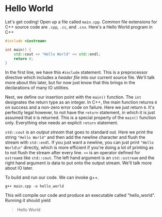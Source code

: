 # Hello World

Let's get coding! Open up a file called `main.cpp`. Common file extensions for C++ source code are `.cpp`, `.cc`, and `.cxx`. Here's a Hello World program in C++

```C++
#include <iostream>

int main() {
    std::cout << "Hello World" << std::endl;
    return 0;
}
```

In the first line, we have this `#include` statement. This is a preprocessor directive which includes a *header file* into our current source file. We'll talk more about this later, but for now just know that this brings in the declarations of many IO utilities.

Next, we define our insertion point with the `main()` function. The `int` designates the return type as an integer. In C++, the main function returns `0` on success and a non-zero error code on failure. Here we just return `0`. It's perfectly legal however, to not have the `return` statement, in which it is just assumed that `0` is returned. This is a special property of the `main()` function only. Everything else needs an explicit `return` statement.

`std::cout` is an *output stream* that goes to standard out. Here we print the string `"Hello World"` and then add the newline character and flush the stream with `std::endl`. If you just want a newline, you can just print `"Hello World\n"` directly, which is more efficient if you're doing a lot of printing as to not flush the stream after every line. `<<` is an operator defined for `ostream`s like `std::cout`. The left hand argument is an `std::ostream` and the right hand argument is data to put onto the output stream. We'll talk more about IO later.

To build and run our code. We can invoke g++.

`g++ main.cpp -o hello_world`

This will compile our code and produce an executable  called "hello_world". Running it should yield

> Hello World
